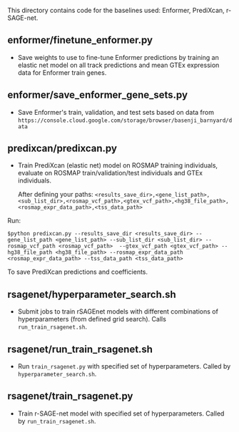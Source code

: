 This directory contains code for the baselines used: Enformer, PrediXcan, r-SAGE-net. 

## enformer/finetune_enformer.py 
- Save weights to use to fine-tune Enformer predictions by training an elastic net model on all track predictions and mean GTEx expression data for Enformer train genes. 

## enformer/save_enformer_gene_sets.py 
- Save Enformer's train, validation, and test sets based on data from `https://console.cloud.google.com/storage/browser/basenji_barnyard/data`

## predixcan/predixcan.py 
- Train PrediXcan (elastic net) model on ROSMAP training individuals, evaluate on ROSMAP train/validation/test individuals and GTEx individuals.

  After defining your paths: 
`<results_save_dir>,<gene_list_path>,<sub_list_dir>,<rosmap_vcf_path>,<gtex_vcf_path>,<hg38_file_path>,<rosmap_expr_data_path>,<tss_data_path>`  

Run:

`$python predixcan.py --results_save_dir <results_save_dir> --gene_list_path <gene_list_path> --sub_list_dir <sub_list_dir> --rosmap_vcf_path <rosmap_vcf_path>  --gtex_vcf_path <gtex_vcf_path> --hg38_file_path <hg38_file_path> --rosmap_expr_data_path <rosmap_expr_data_path> --tss_data_path <tss_data_path>`   

To save PrediXcan predictions and coefficients. 

## rsagenet/hyperparameter_search.sh 
- Submit jobs to train rSAGEnet models with different combinations of hyperparameters (from defined grid search). Calls `run_train_rsagenet.sh`. 

## rsagenet/run_train_rsagenet.sh 
- Run `train_rsagenet.py` with specified set of hyperparameters. Called by `hyperparameter_search.sh`.

## rsagenet/train_rsagenet.py
- Train r-SAGE-net model with specified set of hyperparameters. Called by `run_train_rsagenet.sh`.

